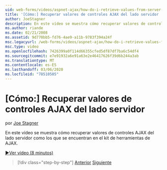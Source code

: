 ```yaml
---
uid: web-forms/videos/aspnet-ajax/how-do-i-retrieve-values-from-server-side-ajax-controls
title: '[Cómo:] Recuperar valores de controles AJAX del lado servidor | Microsoft Docs'
author: JoeStagner
description: En este vídeo se muestra cómo recuperar valores de controles AJAX del lado servidor como los que se encuentran en el kit de herramientas de AJAX.
ms.author: riande
ms.date: 02/21/2008
ms.assetid: 9d770bb5-fd76-4ae9-a11b-9783f394a24f
msc.legacyurl: /web-forms/videos/aspnet-ajax/how-do-i-retrieve-values-from-server-side-ajax-controls
msc.type: video
ms.openlocfilehash: 7426399a0f114d66355cfed5df87df7ba6c54df4
ms.sourcegitcommit: e7e91932a6e91a63e2e46417626f39d6b244a3ab
ms.translationtype: MT
ms.contentlocale: es-ES
ms.lasthandoff: 03/06/2020
ms.locfileid: "78510505"
---
```

# <a name="how-do-i-retrieve-values-from-server-side-ajax-controls"></a>[Cómo:] Recuperar valores de controles AJAX del lado servidor

por [Joe Stagner](https://github.com/JoeStagner)

En este vídeo se muestra cómo recuperar valores de controles AJAX del lado servidor como los que se encuentran en el kit de herramientas de AJAX.

[&#9654;Ver vídeo (8 minutos)](https://channel9.msdn.com/Blogs/ASP-NET-Site-Videos/how-do-i-retrieve-values-from-server-side-ajax-controls)

> [!div class="step-by-step"]
> [Anterior](how-do-i-associate-ajax-client-behavior-with-an-aspnet-server-control.md)
> [Siguiente](two-simple-techniques-for-triggering-updates-to-update-panels.md)
